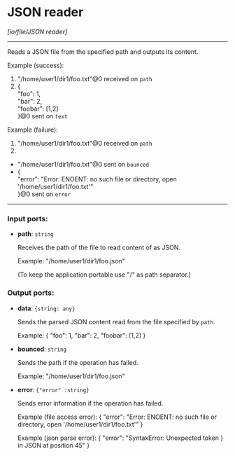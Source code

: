 # JSON reader

_[io/file/JSON reader]_

---

Reads a JSON file from the specified path and outputs its content.  
  
Example (success):  
1. "/home/user1/dir1/foo.txt"@0 received on `path`  
2. {  
  "foo": 1,  
  "bar": 2,  
  "foobar": [1,2]  
}@0 sent on `text`  
  
Example (failure):  
1. "/home/user1/dir1/foo.txt"@0 received on `path`  
2.   
- "/home/user1/dir1/foo.txt"@0 sent on `bounced`  
- {  
  "error": "Error: ENOENT: no such file or directory, open '/home/user1/dir1/foo.txt'"  
}@0 sent on `error`  

---

### Input ports:

* __path__: ` string `

    Receives the path of the file to read content of as JSON.
    
    Example:
    "/home/user1/dir1/foo.json"
    
    (To keep the application portable use "/" as path separator.)

### Output ports:

* __data__: ` {string: any} `

    Sends the parsed JSON content read from the file specified by `path`.
    
    Example:
    {
      "foo": 1,
      "bar": 2,
      "foobar": [1,2]
    }
    


* __bounced__: ` string `

    Sends the path if the operation has failed.
    
    Example:
    "/home/user1/dir1/foo.json"


* __error__: ` {"error" :string} `

    Sends error information if the operation has failed.
    
    Example (file access error): 
    {
      "error": "Error: ENOENT: no such file or directory, open '/home/user1/dir1/foo.txt'"
    }
    
    Example (json parse error):
    {
      "error": "SyntaxError: Unexpected token } in JSON at position 45"
    }

